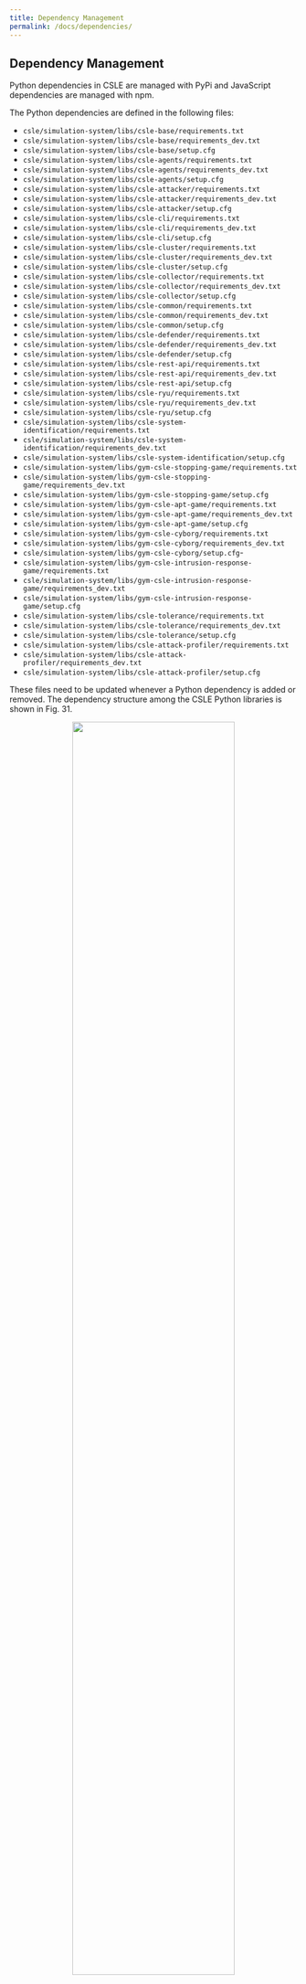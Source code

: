 ```yaml
---
title: Dependency Management
permalink: /docs/dependencies/
---
```


## Dependency Management

Python dependencies in CSLE are managed with PyPi and JavaScript dependencies are managed with npm.

The Python dependencies are defined in the following files:

- `csle/simulation-system/libs/csle-base/requirements.txt`
- `csle/simulation-system/libs/csle-base/requirements_dev.txt`
- `csle/simulation-system/libs/csle-base/setup.cfg`
- `csle/simulation-system/libs/csle-agents/requirements.txt`
- `csle/simulation-system/libs/csle-agents/requirements_dev.txt`
- `csle/simulation-system/libs/csle-agents/setup.cfg`
- `csle/simulation-system/libs/csle-attacker/requirements.txt`
- `csle/simulation-system/libs/csle-attacker/requirements_dev.txt`
- `csle/simulation-system/libs/csle-attacker/setup.cfg`
- `csle/simulation-system/libs/csle-cli/requirements.txt`
- `csle/simulation-system/libs/csle-cli/requirements_dev.txt`
- `csle/simulation-system/libs/csle-cli/setup.cfg`
- `csle/simulation-system/libs/csle-cluster/requirements.txt`
- `csle/simulation-system/libs/csle-cluster/requirements_dev.txt`
- `csle/simulation-system/libs/csle-cluster/setup.cfg`
- `csle/simulation-system/libs/csle-collector/requirements.txt`
- `csle/simulation-system/libs/csle-collector/requirements_dev.txt`
- `csle/simulation-system/libs/csle-collector/setup.cfg`
- `csle/simulation-system/libs/csle-common/requirements.txt`
- `csle/simulation-system/libs/csle-common/requirements_dev.txt`
- `csle/simulation-system/libs/csle-common/setup.cfg`
- `csle/simulation-system/libs/csle-defender/requirements.txt`
- `csle/simulation-system/libs/csle-defender/requirements_dev.txt`
- `csle/simulation-system/libs/csle-defender/setup.cfg`
- `csle/simulation-system/libs/csle-rest-api/requirements.txt`
- `csle/simulation-system/libs/csle-rest-api/requirements_dev.txt`
- `csle/simulation-system/libs/csle-rest-api/setup.cfg`
- `csle/simulation-system/libs/csle-ryu/requirements.txt`
- `csle/simulation-system/libs/csle-ryu/requirements_dev.txt`
- `csle/simulation-system/libs/csle-ryu/setup.cfg`
- `csle/simulation-system/libs/csle-system-identification/requirements.txt`
- `csle/simulation-system/libs/csle-system-identification/requirements_dev.txt`
- `csle/simulation-system/libs/csle-system-identification/setup.cfg`
- `csle/simulation-system/libs/gym-csle-stopping-game/requirements.txt`
- `csle/simulation-system/libs/gym-csle-stopping-game/requirements_dev.txt`
- `csle/simulation-system/libs/gym-csle-stopping-game/setup.cfg`
- `csle/simulation-system/libs/gym-csle-apt-game/requirements.txt`
- `csle/simulation-system/libs/gym-csle-apt-game/requirements_dev.txt`
- `csle/simulation-system/libs/gym-csle-apt-game/setup.cfg`
- `csle/simulation-system/libs/gym-csle-cyborg/requirements.txt`
- `csle/simulation-system/libs/gym-csle-cyborg/requirements_dev.txt`
- `csle/simulation-system/libs/gym-csle-cyborg/setup.cfg`- 
- `csle/simulation-system/libs/gym-csle-intrusion-response-game/requirements.txt`
- `csle/simulation-system/libs/gym-csle-intrusion-response-game/requirements_dev.txt`
- `csle/simulation-system/libs/gym-csle-intrusion-response-game/setup.cfg`
- `csle/simulation-system/libs/csle-tolerance/requirements.txt`
- `csle/simulation-system/libs/csle-tolerance/requirements_dev.txt`
- `csle/simulation-system/libs/csle-tolerance/setup.cfg`
- `csle/simulation-system/libs/csle-attack-profiler/requirements.txt`
- `csle/simulation-system/libs/csle-attack-profiler/requirements_dev.txt`
- `csle/simulation-system/libs/csle-attack-profiler/setup.cfg`

These files need to be updated whenever a Python dependency is added or removed. 
The dependency structure among the CSLE Python libraries is shown in Fig. 31.

<p align="center">
<img src="./../../img/dependencies.png" width="75%">
<p class="captionFig">
Figure 31: Dependency graph showing the dependencies among the CSLE Python libraries; 
an arrow from X to Y indicates that X depends on Y; dependency arrows are transitive.
</p>
</p>

JavaScript dependencies are defined in the file `csle/management-system/csle-mgmt-webapp/package.json`. 
This file should be updated whenever a JavaScript dependency is added or removed.

